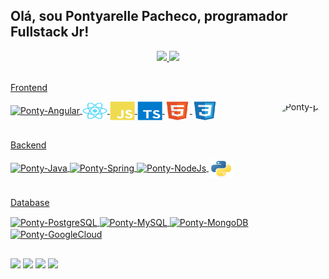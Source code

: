 ## Olá, sou Pontyarelle Pacheco, programador Fullstack Jr!
<div align="center">
  <a href="https://github.com/pontyarelle">
  <img height="180em" src="https://github-readme-stats.vercel.app/api?username=pontyarelle&show_icons=true&theme=dracula&include_all_commits=true&count_private=true"/>
  <img height="180em" src="https://github-readme-stats.vercel.app/api/top-langs/?username=pontyarelle&layout=compact&langs_count=7&theme=dracula"/>
</div>
<div style="display: inline_block"><br>
  <p> Frontend </p>
  <img align="center" alt="Ponty-Angular" height="30" width="40" src="https://cdn.jsdelivr.net/gh/devicons/devicon/icons/angularjs/angularjs-original.svg">
  <img align="center" alt="Ponty-React" height="30" width="40" src="https://raw.githubusercontent.com/devicons/devicon/master/icons/react/react-original.svg">
  <img align="center" alt="Ponty-Js" height="30" width="40" src="https://raw.githubusercontent.com/devicons/devicon/master/icons/javascript/javascript-plain.svg">
  <img align="center" alt="Ponty-Ts" height="30" width="40" src="https://raw.githubusercontent.com/devicons/devicon/master/icons/typescript/typescript-plain.svg">
  <img align="center" alt="Ponty-HTML" height="30" width="40" src="https://raw.githubusercontent.com/devicons/devicon/master/icons/html5/html5-original.svg">
  <img align="center" alt="Ponty-CSS" height="30" width="40" src="https://raw.githubusercontent.com/devicons/devicon/master/icons/css3/css3-original.svg">
  <img align="right" alt="Ponty-pic" height="240" style="border-radius:50px;" src="https://i.picasion.com/pic92/a24b694a27ac47e9263d1b6013843c6d.gif">
  
</div>         

<div style="display: inline_block"><br>
  <p> Backend </p>
  <img align="center" alt="Ponty-Java" height="30" width="40" src="https://cdn.jsdelivr.net/gh/devicons/devicon/icons/java/java-original.svg">
  <img align="center" alt="Ponty-Spring" height="30" width="40" src="https://cdn.jsdelivr.net/gh/devicons/devicon/icons/spring/spring-original.svg">
  <img align="center" alt="Ponty-NodeJs" height="30" width="40" src="https://cdn.jsdelivr.net/gh/devicons/devicon/icons/nodejs/nodejs-original.svg">
  <img align="center" alt="Ponty-Python" height="30" width="40" src="https://raw.githubusercontent.com/devicons/devicon/master/icons/python/python-original.svg">  
</div>  

<div style="display: inline_block"><br>
  <p> Database </p>
  <img align="center" alt="Ponty-PostgreSQL" height="30" width="40" src="https://cdn.jsdelivr.net/gh/devicons/devicon/icons/postgresql/postgresql-original.svg">
  <img align="center" alt="Ponty-MySQL" height="30" width="40" src="https://cdn.jsdelivr.net/gh/devicons/devicon/icons/mysql/mysql-original.svg">
  <img align="center" alt="Ponty-MongoDB" height="30" width="40" src="https://cdn.jsdelivr.net/gh/devicons/devicon/icons/mongodb/mongodb-original.svg">
  <img align="center" alt="Ponty-GoogleCloud" height="30" width="40" src="https://cdn.jsdelivr.net/gh/devicons/devicon/icons/googlecloud/googlecloud-original.svg">  
</div>  
  
  ##
 
<div> 
  <a href="https://www.youtube.com/quartinhodometal" target="_blank"><img src="https://img.shields.io/badge/YouTube-FF0000?style=for-the-badge&logo=youtube&logoColor=white" target="_blank"></a>
  <a href="https://instagram.com/pontyarelle" target="_blank"><img src="https://img.shields.io/badge/-Instagram-%23E4405F?style=for-the-badge&logo=instagram&logoColor=white" target="_blank"></a>
 	<a href="https://www.twitch.tv/pontyarelle" target="_blank"><img src="https://img.shields.io/badge/Twitch-9146FF?style=for-the-badge&logo=twitch&logoColor=white" target="_blank"></a> 
  <a href="https://www.linkedin.com/in/pontyarelle-pach%C3%AAco/" target="_blank"><img src="https://img.shields.io/badge/-LinkedIn-%230077B5?style=for-the-badge&logo=linkedin&logoColor=white" target="_blank"></a> 
 
</div>
